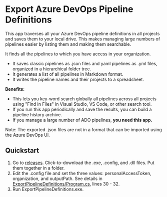 # Export Azure DevOps Pipeline Definitions
This app traverses all your Azure DevOps pipeline definitions in all projects and saves them to your local drive. This makes managing large numbers of pipelines easier by listing them and making them searchable.

It finds all the pipelines to which you have access in your organization. 
- It saves classic pipelines as .json files and yaml pipelines as .yml files, organized in a hierarchical folder tree. 
- It generates a list of all pipelines in Markdown format. 
- It writes the pipeline names and their projects to a spreadsheet. 

**Benefits:** 
- This lets you key-word search globally all pipelines across all projects using "Find in Files" in Visual Studio, VS Code, or other search tool.
- If you run this app periodically and save the results, you can build a pipeline history archive. 
- If you manage a large number of ADO pipelines, **you need this app.**

Note: The exported .json files are not in a format that can be imported using the Azure DevOps UI.

## Quickstart
1. Go to [releases](../../releases). Click-to-download the .exe, .config, and .dll files. Put them together in a folder. 
1. Edit the .config file and set the three values: personalAccessToken, organization, and outputPath.
   See details in [ExportPipelineDefinitions/Program.cs](https://github.com/BruceHaley/ExportPipelineDefinitions/blob/51792ed245a4c62cadb4707ed62960c6d959102f/ExportPipelineDefinitions/Program.cs#L30), lines 30 - 32.
1. Run ExportPipelineDefinitions.exe.
